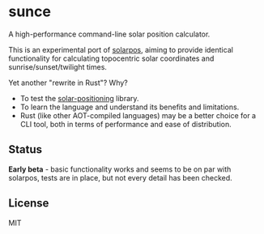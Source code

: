 # sunce

A high-performance command-line solar position calculator.

This is an experimental port of [solarpos](https://github.com/klausbrunner/solarpos), aiming to provide identical functionality for calculating topocentric solar coordinates and sunrise/sunset/twilight times.

Yet another "rewrite in Rust"? Why?

- To test the [solar-positioning](https://crates.io/crates/solar-positioning) library.
- To learn the language and understand its benefits and limitations.
- Rust (like other AOT-compiled languages) may be a better choice for a CLI tool, both in terms of performance and ease of distribution.

## Status

**Early beta** - basic functionality works and seems to be on par with solarpos, tests are in place, but not every detail has been checked.

## License

MIT
